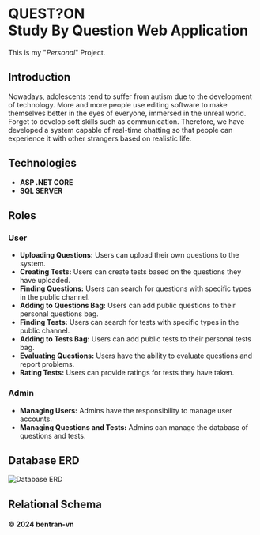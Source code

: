 <h1> QUEST?ON <br> Study By Question Web Application </h1>
This is my "<i>Personal</i>" Project.<br>

## Introduction
Nowadays, adolescents tend to suffer from autism due to the development of technology. More and more people use editing software to make themselves better in the eyes of everyone, immersed in the unreal world. Forget to develop soft skills such as communication. Therefore, we have developed a system capable of real-time chatting so that people can experience it with other strangers based on realistic life.

## Technologies
- **ASP .NET CORE**
- **SQL SERVER**

## Roles

### User

- **Uploading Questions:** Users can upload their own questions to the system.
- **Creating Tests:** Users can create tests based on the questions they have uploaded.
- **Finding Questions:** Users can search for questions with specific types in the public channel.
- **Adding to Questions Bag:** Users can add public questions to their personal questions bag.
- **Finding Tests:** Users can search for tests with specific types in the public channel.
- **Adding to Tests Bag:** Users can add public tests to their personal tests bag.
- **Evaluating Questions:** Users have the ability to evaluate questions and report problems.
- **Rating Tests:** Users can provide ratings for tests they have taken.

### Admin

- **Managing Users:** Admins have the responsibility to manage user accounts.
- **Managing Questions and Tests:** Admins can manage the database of questions and tests.

## Database ERD
![Database ERD](https://github.com/bentran1vn/PERSONAL-QUESTION/blob/master/bentran1vn.question.public/database.png)

## Relational Schema

#### © 2024 bentran-vn
